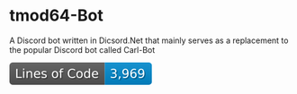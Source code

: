 # tmod64-Bot
A Discord bot written in Dicsord.Net that mainly serves as a replacement to the popular Discord bot called Carl-Bot

![Badge](https://github.com/TheStachelfisch/tmod64-Bot/blob/badges/badge.svg)